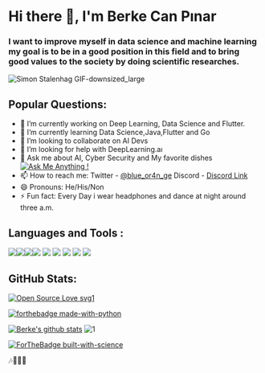 # Hi there 👋, I'm Berke Can Pınar
### I want to improve myself in data science and machine learning my goal is to be in a good position in this field and to bring good values to the society by doing scientific researches.

![Simon Stalenhag GIF-downsized_large](https://user-images.githubusercontent.com/69467096/104382435-2232fe80-553f-11eb-9c1e-d1add0db1c4c.gif)

## Popular Questions:
- 🔭 I’m currently working on Deep Learning, Data Science and Flutter.
- 🌱 I’m currently learning Data Science,Java,Flutter and Go
- 👯 I’m looking to collaborate on AI Devs 
- 🤔 I’m looking for help with DeepLearning.aı
- 💬 Ask me about AI, Cyber Security and My favorite dishes
[![Ask Me Anything !](https://img.shields.io/badge/Ask%20me-anything-1abc9c.svg)](https://GitHub.com/WosberbonDesu/ama)
- 📫 How to reach me: Twitter - [ @blue_or4n_ge](https://twitter.com/blue_or4n_ge) Discord - [Discord Link](https://discord.gg/zAHKchrrHC)
- 😄 Pronouns: He/His/Non
- ⚡ Fun fact: Every Day i wear headphones and dance at night around three a.m.
## Languages and Tools :
<img src="https://img.shields.io/badge/python%20-%2314354C.svg?&style=for-the-badge&logo=python&logoColor=white"/><img src="https://img.shields.io/badge/html5%20-%23E34F26.svg?&style=for-the-badge&logo=html5&logoColor=white"/><img src="https://img.shields.io/badge/css3%20-%231572B6.svg?&style=for-the-badge&logo=css3&logoColor=white"/><img src="https://img.shields.io/badge/javascript%20-%23323330.svg?&style=for-the-badge&logo=javascript&logoColor=%23F7DF1E"/>
<img src="https://img.shields.io/badge/java-%23ED8B00.svg?&style=for-the-badge&logo=java&logoColor=white"/>
<img src="https://img.shields.io/badge/c%20-%2300599C.svg?&style=for-the-badge&logo=c&logoColor=white"/>
<img src="https://img.shields.io/badge/kotlin-%230095D5.svg?&style=for-the-badge&logo=kotlin&logoColor=white"/>
<img src="https://img.shields.io/badge/go-%2300ADD8.svg?&style=for-the-badge&logo=go&logoColor=white"/>
<img src="https://img.shields.io/badge/blender%20-%23F5792A.svg?&style=for-the-badge&logo=blender&logoColor=white"/>
## GitHub Stats:
[![Open Source Love svg1](https://badges.frapsoft.com/os/v1/open-source.svg?v=103)](https://github.com/WosberbonDesu/open-source-badges/)

[![forthebadge made-with-python](http://ForTheBadge.com/images/badges/made-with-python.svg)](https://www.python.org/)

[![Berke's github stats](https://github-readme-stats.vercel.app/api?username=WosberbonDesu&theme=blue-green)](https://github.com/WosberbonDesu/github-readme-stats)
![1](https://github-readme-stats.vercel.app/api/top-langs/?username=WosberbonDesu&theme=blue-green)

[![ForTheBadge built-with-science](http://ForTheBadge.com/images/badges/built-with-science.svg)](https://GitHub.com/WosberbonDesu/)

:notes::artist::beer:


